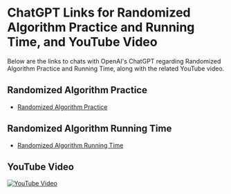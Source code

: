 # ChatGPT Links for Randomized Algorithm Practice and Running Time, and YouTube Video

Below are the links to chats with OpenAI's ChatGPT regarding Randomized Algorithm Practice and Running Time, along with the related YouTube video.

## Randomized Algorithm Practice

- [Randomized Algorithm Practice](https://chat.openai.com/share/38087804-7748-4130-93fb-0c10cbe0c992)

## Randomized Algorithm Running Time

- [Randomized Algorithm Running Time](https://chat.openai.com/share/0681de91-5aca-4942-93e6-ee79019f8db4)

## YouTube Video

[![YouTube Video](https://img.youtube.com/vi/lF6jRSGxUSc/maxresdefault.jpg)](https://www.youtube.com/watch?v=lF6jRSGxUSc)
